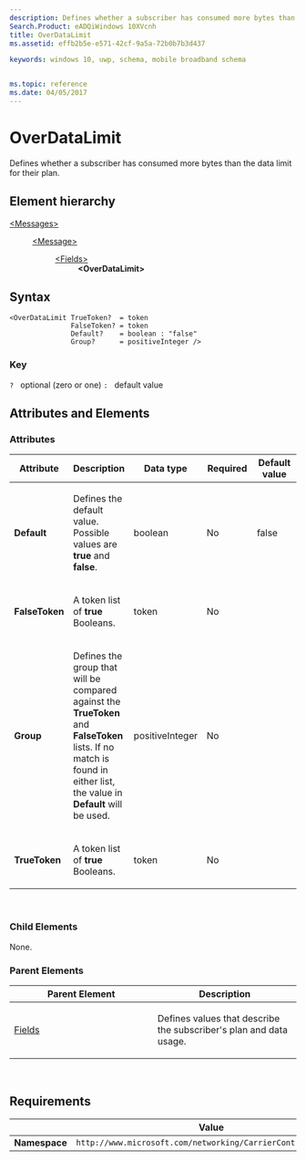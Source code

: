 ```yaml
---
description: Defines whether a subscriber has consumed more bytes than the data limit for their plan.
Search.Product: eADQiWindows 10XVcnh
title: OverDataLimit
ms.assetid: effb2b5e-e571-42cf-9a5a-72b0b7b3d437

keywords: windows 10, uwp, schema, mobile broadband schema


ms.topic: reference
ms.date: 04/05/2017
---
```


# OverDataLimit


Defines whether a subscriber has consumed more bytes than the data limit for their plan.

## Element hierarchy

<dl>
<dt><a href="element-messages.md">&lt;Messages&gt;</a></dt>
<dd>
<dl>
<dt><a href="element-message.md">&lt;Message&gt;</a></dt>
<dd>
<dl>
<dt><a href="element-fields.md">&lt;Fields&gt;</a></dt>
<dd><b>&lt;OverDataLimit&gt;</b></dd>
</dl>
</dd>
</dl>
</dd>
</dl>

## Syntax

``` syntax
<OverDataLimit TrueToken?  = token
               FalseToken? = token
               Default?    = boolean : "false"
               Group?      = positiveInteger />
```

### Key

`?`   optional (zero or one)
`:`   default value
## Attributes and Elements


### Attributes

<table>
<colgroup>
<col width="20%" />
<col width="20%" />
<col width="20%" />
<col width="20%" />
<col width="20%" />
</colgroup>
<thead>
<tr class="header">
<th>Attribute</th>
<th>Description</th>
<th>Data type</th>
<th>Required</th>
<th>Default value</th>
</tr>
</thead>
<tbody>
<tr class="odd">
<td><strong>Default</strong></td>
<td><p>Defines the default value. Possible values are <strong>true</strong> and <strong>false</strong>.</p></td>
<td>boolean</td>
<td>No</td>
<td>false</td>
</tr>
<tr class="even">
<td><strong>FalseToken</strong></td>
<td><p>A token list of <strong>true</strong> Booleans.</p></td>
<td>token</td>
<td>No</td>
<td></td>
</tr>
<tr class="odd">
<td><strong>Group</strong></td>
<td><p>Defines the group that will be compared against the <strong>TrueToken</strong> and <strong>FalseToken</strong> lists. If no match is found in either list, the value in <strong>Default</strong> will be used.</p></td>
<td>positiveInteger</td>
<td>No</td>
<td></td>
</tr>
<tr class="even">
<td><strong>TrueToken</strong></td>
<td><p>A token list of <strong>true</strong> Booleans.</p></td>
<td>token</td>
<td>No</td>
<td></td>
</tr>
</tbody>
</table>

 

### Child Elements

None.

### Parent Elements

<table>
<colgroup>
<col width="50%" />
<col width="50%" />
</colgroup>
<thead>
<tr class="header">
<th>Parent Element</th>
<th>Description</th>
</tr>
</thead>
<tbody>
<tr class="odd">
<td><a href="element-fields.md">Fields</a> </td>
<td><p>Defines values that describe the subscriber's plan and data usage.</p></td>
</tr>
</tbody>
</table>

 

## Requirements

|          | Value |
|----------|--------------|
| **Namespace** | `http://www.microsoft.com/networking/CarrierControl/WWAN/v1` |

 

 



